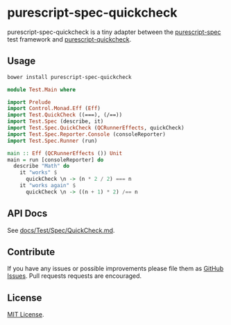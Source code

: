 # purescript-spec-quickcheck

purescript-spec-quickcheck is a tiny adapter between the
[purescript-spec](https://github.com/owickstrom/purescript-spec) test framework
and [purescript-quickcheck](https://github.com/purescript/purescript-quickcheck).

## Usage

```bash
bower install purescript-spec-quickcheck
```

```purescript
module Test.Main where

import Prelude
import Control.Monad.Eff (Eff)
import Test.QuickCheck ((===), (/==))
import Test.Spec (describe, it)
import Test.Spec.QuickCheck (QCRunnerEffects, quickCheck)
import Test.Spec.Reporter.Console (consoleReporter)
import Test.Spec.Runner (run)

main :: Eff (QCRunnerEffects ()) Unit
main = run [consoleReporter] do
  describe "Math" do
    it "works" $
      quickCheck \n -> (n * 2 / 2) === n
    it "works again" $
      quickCheck \n -> ((n + 1) * 2) /== n
```

## API Docs

See [docs/Test/Spec/QuickCheck.md](docs/Test/Spec/QuickCheck.md).

## Contribute

If you have any issues or possible improvements please file them as
[GitHub Issues](https://github.com/owickstrom/purescript-spec-quickcheck/issues).
Pull requests requests are encouraged.

## License

[MIT License](LICENSE.md).
